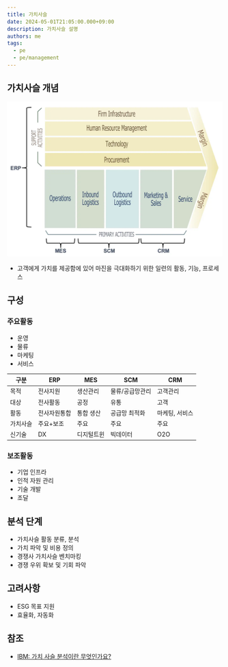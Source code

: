 ```yaml
---
title: 가치사슬
date: 2024-05-01T21:05:00.000+09:00
description: 가치사슬 설명
authors: me
tags:
  - pe
  - pe/management
---
```


## 가치사슬 개념

![value-chain](/img/pe/value-chain.webp)

- 고객에게 가치를 제공함에 있어 마진을 극대화하기 위한 일련의 활동, 기능, 프로세스

## 구성

### 주요활동

- 운영
- 물류
- 마케팅
- 서비스

| 구분     | ERP          | MES        | SCM             | CRM            |
| -------- | ------------ | ---------- | --------------- | -------------- |
| 목적     | 전사지원     | 생산관리   | 물류/공급망관리 | 고객관리       |
| 대상     | 전사활동     | 공정       | 유통            | 고객           |
| 활동     | 전사자원통합 | 통합 생산  | 공급망 최적화   | 마케팅, 서비스 |
| 가치사슬 | 주요+보조    | 주요       | 주요            | 주요           |
| 신기술   | DX           | 디지털트윈 | 빅데이터        | O2O            |

### 보조활동

- 기업 인프라
- 인적 자원 관리
- 기술 개발
- 조달

## 분석 단계

- 가치사슬 활동 분류, 분석
- 가치 파악 및 비용 정의
- 경쟁사 가치사슬 벤치마킹
- 경쟁 우위 확보 및 기회 파악

## 고려사항

- ESG 목표 지원
- 효율화, 자동화

## 참조

- [IBM: 가치 사슬 분석이란 무엇인가요?](https://www.ibm.com/kr-ko/topics/value-chain-analysis)

